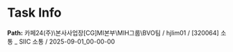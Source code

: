 # Task Info

**Path:** 카페24(주)\본사사업장\[CG]MI본부\MIH그룹\BVO팀 / hjlim01 / [320064] 소통 _ SIIC 소통 / 2025-09-01_00-00-00

